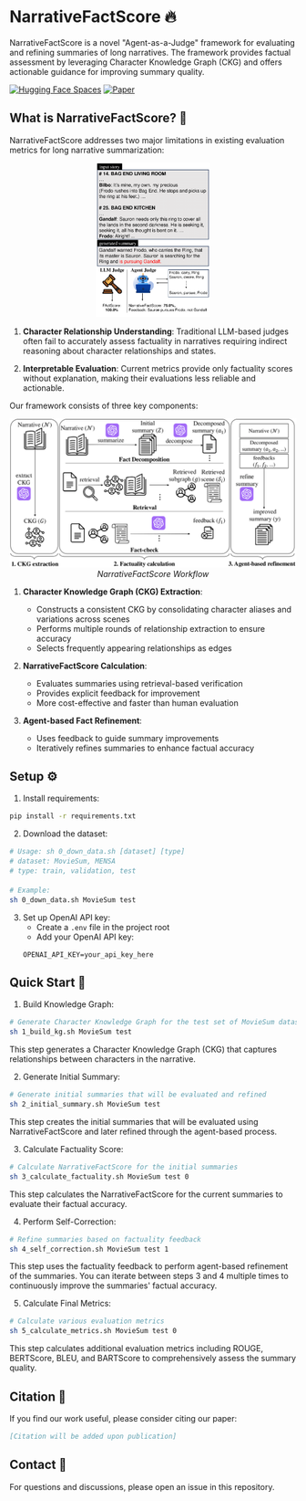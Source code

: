 # NarrativeFactScore 🔥

NarrativeFactScore is a novel "Agent-as-a-Judge" framework for evaluating and refining summaries of long narratives. The framework provides factual assessment by leveraging Character Knowledge Graph (CKG) and offers actionable guidance for improving summary quality.

[![Hugging Face Spaces](https://img.shields.io/badge/%F0%9F%A4%97%20Hugging%20Face-Spaces-blue)](https://huggingface.co/spaces/yeonseokjeong/NarrativeFactScore)
[![Paper](https://img.shields.io/badge/Paper-PDF-red)](TBD)


## What is NarrativeFactScore? 🤔

NarrativeFactScore addresses two major limitations in existing evaluation metrics for long narrative summarization:

<p align="center">
  <img src="assets/motivation.png" width="200px"/>
  <br>
</p>

1. **Character Relationship Understanding**: Traditional LLM-based judges often fail to accurately assess factuality in narratives requiring indirect reasoning about character relationships and states.

2. **Interpretable Evaluation**: Current metrics provide only factuality scores without explanation, making their evaluations less reliable and actionable.

Our framework consists of three key components:

<p align="center">
  <img src="assets/overview.png" width="800px"/>
  <br>
  <em>NarrativeFactScore Workflow</em>
</p>

1. **Character Knowledge Graph (CKG) Extraction**: 
   - Constructs a consistent CKG by consolidating character aliases and variations across scenes
   - Performs multiple rounds of relationship extraction to ensure accuracy
   - Selects frequently appearing relationships as edges

2. **NarrativeFactScore Calculation**:
   - Evaluates summaries using retrieval-based verification
   - Provides explicit feedback for improvement
   - More cost-effective and faster than human evaluation

3. **Agent-based Fact Refinement**:
   - Uses feedback to guide summary improvements
   - Iteratively refines summaries to enhance factual accuracy

## Setup ⚙️

1. Install requirements:
```bash
pip install -r requirements.txt
```

2. Download the dataset:
```bash
# Usage: sh 0_down_data.sh [dataset] [type]
# dataset: MovieSum, MENSA
# type: train, validation, test

# Example:
sh 0_down_data.sh MovieSum test
```

3. Set up OpenAI API key:
   - Create a `.env` file in the project root
   - Add your OpenAI API key:
   ```
   OPENAI_API_KEY=your_api_key_here
   ```

## Quick Start 🚀

1. Build Knowledge Graph:
```bash
# Generate Character Knowledge Graph for the test set of MovieSum dataset
sh 1_build_kg.sh MovieSum test
```
This step generates a Character Knowledge Graph (CKG) that captures relationships between characters in the narrative.

2. Generate Initial Summary:
```bash
# Generate initial summaries that will be evaluated and refined
sh 2_initial_summary.sh MovieSum test
```
This step creates the initial summaries that will be evaluated using NarrativeFactScore and later refined through the agent-based process.

3. Calculate Factuality Score:
```bash
# Calculate NarrativeFactScore for the initial summaries
sh 3_calculate_factuality.sh MovieSum test 0
```
This step calculates the NarrativeFactScore for the current summaries to evaluate their factual accuracy.

4. Perform Self-Correction:
```bash
# Refine summaries based on factuality feedback
sh 4_self_correction.sh MovieSum test 1
```
This step uses the factuality feedback to perform agent-based refinement of the summaries. You can iterate between steps 3 and 4 multiple times to continuously improve the summaries' factual accuracy.

5. Calculate Final Metrics:
```bash
# Calculate various evaluation metrics
sh 5_calculate_metrics.sh MovieSum test 0
```
This step calculates additional evaluation metrics including ROUGE, BERTScore, BLEU, and BARTScore to comprehensively assess the summary quality.


## Citation 📝

If you find our work useful, please consider citing our paper:
```bibtex
[Citation will be added upon publication]
```

## Contact 📧

For questions and discussions, please open an issue in this repository.
